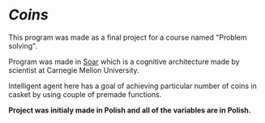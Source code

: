 # *Coins*

This program was made as a final project for a course named "Problem solving".

Program was made in [Soar](https://en.wikipedia.org/wiki/Soar_(cognitive_architecture)) which is a cognitive architecture made by scientist at Carnegie Mellon University.

Intelligent agent here has a goal of achieving particular number of coins in casket by using couple of premade functions.

**Project was initialy made in Polish and all of the variables are in Polish.**